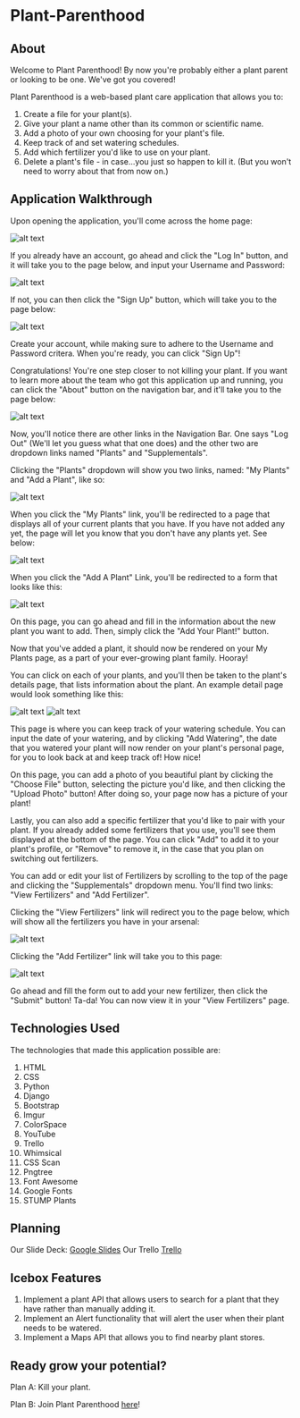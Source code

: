 # Plant-Parenthood

## About 

Welcome to Plant Parenthood! By now you're probably either a plant parent or looking to be one. We've got you covered! 

Plant Parenthood is a web-based plant care application that allows you to:

1. Create a file for your plant(s).
2. Give your plant a name other than its common or scientific name. 
3. Add a photo of your own choosing for your plant's file. 
4. Keep track of and set watering schedules. 
5. Add which fertilizer you'd like to use on your plant. 
6. Delete a plant's file - in case...you just so happen to kill it. (But you won't need to worry about that from now on.)

## Application Walkthrough

Upon opening the application, you'll come across the home page: 

![alt text](https://i.imgur.com/mxjz9mN.png)

If you already have an account, go ahead and click the "Log In" button, and it will take you to the page below, and input your Username and Password: 

![alt text](https://i.imgur.com/VJ95Cd6.png)

If not, you can then click the "Sign Up" button, which will take you to the page below: 

![alt text](https://i.imgur.com/aiWbVEz.png)

Create your account, while making sure to adhere to the Username and Password critera. When you're ready, you can click "Sign Up"!

Congratulations! You're one step closer to not killing your plant. If you want to learn more about the team who got this application up and running, you can click the "About" button on the navigation bar, and it'll take you to the page below: 

![alt text](https://i.imgur.com/ifvBIz4.png)

Now, you'll notice there are other links in the Navigation Bar. One says "Log Out" (We'll let you guess what that one does) and the other two are dropdown links named "Plants" and "Supplementals". 

Clicking the "Plants" dropdown will show you two links, named: "My Plants" and "Add a Plant", like so: 

![alt text](https://i.imgur.com/ykPr3j4.png)

When you click the "My Plants" link, you'll be redirected to a page that displays all of your current plants that you have. If you have not added any yet, the page will let you know that you don't have any plants yet. See below: 

![alt text](https://i.imgur.com/kfuP4KF.png)

When you click the "Add A Plant" Link, you'll be redirected to a form that looks like this: 

![alt text](https://i.imgur.com/zMmueuS.png)

On this page, you can go ahead and fill in the information about the new plant you want to add. Then, simply click the "Add Your Plant!" button.

Now that you've added a plant, it should now be rendered on your My Plants page, as a part of your ever-growing plant family. Hooray!

You can click on each of your plants, and you'll then be taken to the plant's details page, that lists information about the plant. An example detail page would look something like this:

![alt text](https://i.imgur.com/mjjOVwK.png)
![alt text](https://i.imgur.com/vmzCNzK.png)

This page is where you can keep track of your watering schedule. You can input the date of your watering, and by clicking "Add Watering", the date that you watered your plant will now render on your plant's personal page, for you to look back at and keep track of! How nice!

On this page, you can add a photo of you beautiful plant by clicking the "Choose File" button, selecting the picture you'd like, and then clicking the "Upload Photo" button! After doing so, your page now has a picture of your plant!

Lastly, you can also add a specific fertilizer that you'd like to pair with your plant. If you already added some fertilizers that you use, you'll see them displayed at the bottom of the page. You can click "Add" to add it to your plant's profile, or "Remove" to remove it, in the case that you plan on switching out fertilizers. 

You can add or edit your list of Fertilizers by scrolling to the top of the page and clicking the "Supplementals" dropdown menu. You'll find two links: "View Fertilizers" and "Add Fertilizer".

Clicking the "View Fertilizers" link will redirect you to the page below, which will show all the fertilizers you have in your arsenal:

![alt text](https://i.imgur.com/UMbYxEt.png)

Clicking the "Add Fertilizer" link will take you to this page: 

![alt text](https://i.imgur.com/nqoEEyW.png)

Go ahead and fill the form out to add your new fertilizer, then click the "Submit" button! Ta-da! You can now view it in your "View Fertilizers" page. 

## Technologies Used

The technologies that made this application possible are: 

1. HTML
2. CSS
3. Python
4. Django
5. Bootstrap
6. Imgur
7. ColorSpace
8. YouTube
9. Trello
10. Whimsical
11. CSS Scan
12. Pngtree
13. Font Awesome
14. Google Fonts
15. STUMP Plants

## Planning
Our Slide Deck:
[Google Slides](https://docs.google.com/presentation/d/12ndgW29IFBd2bex5d_9pnJc-HWLKeUvQxf2HTQKWxsE/edit?usp=sharing)
Our Trello
[Trello](https://trello.com/invite/b/hWHbynJc/d939743b54b4c05d96285cf264bf5c40/plant-parenthood)

## Icebox Features

1. Implement a plant API that allows users to search for a plant that they have rather than manually adding it. 
2. Implement an Alert functionality that will alert the user when their plant needs to be watered.
3. Implement a Maps API that allows you to find nearby plant stores. 

## Ready grow your potential?

Plan A: Kill your plant.

Plan B: Join Plant Parenthood [here](https://plantparenthood22.herokuapp.com/)!